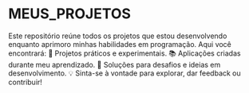 # MEUS_PROJETOS
Este repositório reúne todos os projetos que estou desenvolvendo enquanto aprimoro minhas habilidades em programação. Aqui você encontrará:  🚀 Projetos práticos e experimentais. 📚 Aplicações criadas durante meu aprendizado. 🔧 Soluções para desafios e ideias em desenvolvimento. 💡 Sinta-se à vontade para explorar, dar feedback ou contribuir!
